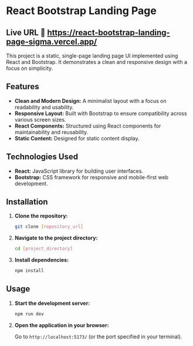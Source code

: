 # React Bootstrap Landing Page 
 ## Live URL :link: https://react-bootstrap-landing-page-sigma.vercel.app/


This project is a static, single-page landing page UI implemented using React and Bootstrap. It demonstrates a clean and responsive design with a focus on simplicity.

## Features

* **Clean and Modern Design:** A minimalist layout with a focus on readability and usability.
* **Responsive Layout:** Built with Bootstrap to ensure compatibility across various screen sizes.
* **React Components:** Structured using React components for maintainability and reusability.
* **Static Content:** Designed for static content display.

## Technologies Used

* **React:** JavaScript library for building user interfaces.
* **Bootstrap:** CSS framework for responsive and mobile-first web development.

## Installation

1.  **Clone the repository:**

    ```bash
    git clone [repository_url]
    ```

2.  **Navigate to the project directory:**

    ```bash
    cd [project_directory]
    ```

3.  **Install dependencies:**

    ```bash
    npm install
    ```

## Usage

1.  **Start the development server:**

    ```bash
    npm run dev
    ```

2.  **Open the application in your browser:**

    Go to `http://localhost:5173/` (or the port specified in your terminal).

 
   